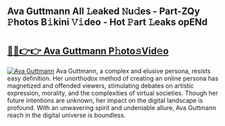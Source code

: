 ## Ava Guttmann All 𝙻eaked 𝙽u𝚍es - Part-ZQy 𝙿hotos B𝚒kini 𝚅𝚒deo - Hot 𝙿art 𝙻eaks opENd

# <h2><a href="http://ld6413.urlbe.top/?page=Ava+Guttmann">🔗🔗👉👉 Ava Guttmann P𝚑oto𝚜Vid𝚎o</a></h2>

[![Ava Guttmann](https://i.imgur.com/eBuTRDB.gif)](http://ld6413.urlbe.top/?page=Ava+Guttmann)
Ava Guttmann, a complex and elusive persona, resists easy definition. Her unorthodox method of creating an online persona has magnetized and offended viewers, stimulating debates on artistic expression, morality, and the complexities of virtual societies. Though her future intentions are unknown, her impact on the digital landscape is profound. With an unwavering spirit and undeniable allure, Ava Guttmann reach in the digital universe is boundless.
